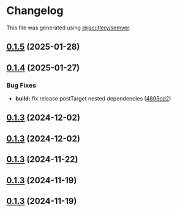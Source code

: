 # Changelog

This file was generated using [@jscutlery/semver](https://github.com/jscutlery/semver).

## [0.1.5](https://github.com/RedHatInsights/frontend-components/compare/@redhat-cloud-services/frontend-components-testing-0.1.4...@redhat-cloud-services/frontend-components-testing-0.1.5) (2025-01-28)

## [0.1.4](https://github.com/RedHatInsights/frontend-components/compare/@redhat-cloud-services/frontend-components-testing-0.1.3...@redhat-cloud-services/frontend-components-testing-0.1.4) (2025-01-27)


### Bug Fixes

* **build:** fix release postTarget nested dependencies ([4895cd2](https://github.com/RedHatInsights/frontend-components/commit/4895cd2eba32336a220ddec442916858400ebb3e))

## [0.1.3](https://github.com/RedHatInsights/frontend-components/compare/@redhat-cloud-services/frontend-components-testing-0.1.2...@redhat-cloud-services/frontend-components-testing-0.1.3) (2024-12-02)

## [0.1.3](https://github.com/RedHatInsights/frontend-components/compare/@redhat-cloud-services/frontend-components-testing-0.1.2...@redhat-cloud-services/frontend-components-testing-0.1.3) (2024-12-02)

## [0.1.3](https://github.com/RedHatInsights/frontend-components/compare/@redhat-cloud-services/frontend-components-testing-0.1.2...@redhat-cloud-services/frontend-components-testing-0.1.3) (2024-11-22)

## [0.1.3](https://github.com/RedHatInsights/frontend-components/compare/@redhat-cloud-services/frontend-components-testing-0.1.2...@redhat-cloud-services/frontend-components-testing-0.1.3) (2024-11-19)

## [0.1.3](https://github.com/RedHatInsights/frontend-components/compare/@redhat-cloud-services/frontend-components-testing-0.1.2...@redhat-cloud-services/frontend-components-testing-0.1.3) (2024-11-19)
